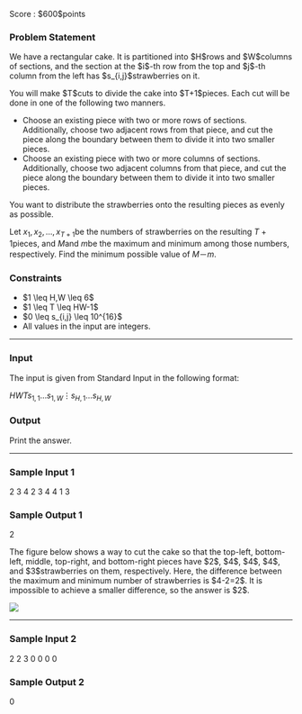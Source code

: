
<div>

<span>

<span>

<p>
Score : $600$points
</p>

<div>

<section>

### **Problem Statement**

<p>
We have a rectangular cake. It is partitioned into $H$rows and $W$columns of sections, and the section at the $i$-th row from the top and $j$-th column from the left has $s_{i,j}$strawberries on it.
</p>

<p>
You will make $T$cuts to divide the cake into $T+1$pieces. Each cut will be done in one of the following two manners.
</p>

<ul>

<li>
Choose an existing piece with two or more rows of sections. Additionally, choose two adjacent rows from that piece, and cut the piece along the boundary between them to divide it into two smaller pieces.
</li>

<li>
Choose an existing piece with two or more columns of sections. Additionally, choose two adjacent columns from that piece, and cut the piece along the boundary between them to divide it into two smaller pieces.
</li>

</ul>

<p>
You want to distribute the strawberries onto the resulting pieces as evenly as possible.

Let $x_1,x_2,\ldots,x_{T+1}$be the numbers of strawberries on the resulting $T+1$pieces, and $M$and $m$be the maximum and minimum among those numbers, respectively. Find the minimum possible value of $M－m$.
</p>

</section>

</div>

<div>

<section>

### **Constraints**

<ul>

<li>
$1 \leq H,W \leq 6$
</li>

<li>
$1 \leq T \leq HW-1$
</li>

<li>
$0 \leq s_{i,j} \leq 10^{16}$
</li>

<li>
All values in the input are integers.
</li>

</ul>

</section>

</div>

---

<div>

<div>

<section>

### **Input**

<p>
The input is given from Standard Input in the following format:
</p>

<div>

$H$$W$$T$$s_{1,1}$$\ldots$$s_{1,W}$$\vdots$$s_{H,1}$$\ldots$$s_{H,W}$
</div>

</section>

</div>

<div>

<section>

### **Output**

<p>
Print the answer.
</p>

</section>

</div>

</div>

---

<div>

<section>

### **Sample Input 1**

<div>

2 3 4
2 3 4
4 1 3

</div>

</section>

</div>

<div>

<section>

### **Sample Output 1**

<div>

2

</div>

<p>
The figure below shows a way to cut the cake so that the top-left, bottom-left, middle, top-right, and bottom-right pieces have $2$, $4$, $4$, $4$, and $3$strawberries on them, respectively. Here, the difference between the maximum and minimum number of strawberries is $4-2=2$. It is impossible to achieve a smaller difference, so the answer is $2$.
</p>

<p>

<img src="https://img.atcoder.jp/abc298/6d6a4c5fc7ac2723af8e8b30e48957da.png">

</img>

</p>

</section>

</div>

---

<div>

<section>

### **Sample Input 2**

<div>

2 2 3
0 0
0 0

</div>

</section>

</div>

<div>

<section>

### **Sample Output 2**

<div>

0

</div>

</section>

</div>

</span>

</span>

</div>
